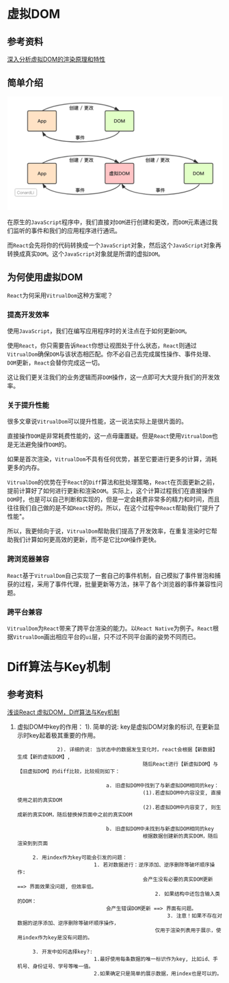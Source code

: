 # 虚拟DOM

## 参考资料

[深入分析虚拟DOM的渲染原理和特性](https://juejin.cn/post/6844903824683958286)

## 简单介绍

![image](pictures/虚拟dom.png)

在原生的`JavaScript`程序中，我们直接对`DOM`进行创建和更改，而`DOM`元素通过我们监听的事件和我们的应用程序进行通讯。

而`React`会先将你的代码转换成一个`JavaScript`对象，然后这个`JavaScript`对象再转换成真实`DOM`。这个`JavaScript`对象就是所谓的虚拟`DOM`。

## 为何使用虚拟DOM

`React`为何采用`VitrualDom`这种方案呢？

### 提高开发效率

使用`JavaScript`，我们在编写应用程序时的关注点在于如何更新`DOM`。

使用`React`，你只需要告诉`React`你想让视图处于什么状态，`React`则通过`VitrualDom`确保`DOM`与该状态相匹配。你不必自己去完成属性操作、事件处理、`DOM`更新，`React`会替你完成这一切。

这让我们更关注我们的业务逻辑而非`DOM`操作，这一点即可大大提升我们的开发效率。

### 关于提升性能

很多文章说`VitrualDom`可以提升性能，这一说法实际上是很片面的。

直接操作`DOM`是非常耗费性能的，这一点毋庸置疑。但是`React`使用`VitrualDom`也是无法避免操作`DOM`的。

如果是首次渲染，`VitrualDom`不具有任何优势，甚至它要进行更多的计算，消耗更多的内存。

`VitrualDom`的优势在于`React`的`Diff`算法和批处理策略，`React`在页面更新之前，提前计算好了如何进行更新和渲染`DOM`。实际上，这个计算过程我们在直接操作`DOM`时，也是可以自己判断和实现的，但是一定会耗费非常多的精力和时间，而且往往我们自己做的是不如`React`好的。所以，在这个过程中`React`帮助我们"提升了性能"。

所以，我更倾向于说，`VitrualDom`帮助我们提高了开发效率，在重复渲染时它帮助我们计算如何更高效的更新，而不是它比`DOM`操作更快。

### 跨浏览器兼容

`React`基于`VitrualDom`自己实现了一套自己的事件机制，自己模拟了事件冒泡和捕获的过程，采用了事件代理，批量更新等方法，抹平了各个浏览器的事件兼容性问题。

### 跨平台兼容

`VitrualDom`为`React`带来了跨平台渲染的能力。以`React Native`为例子。`React`根据`VitrualDom`画出相应平台的`ui`层，只不过不同平台画的姿势不同而已。

# Diff算法与Key机制

## 参考资料

[浅谈React 虚拟DOM，Diff算法与Key机制](https://juejin.cn/post/6967626390380216334#heading-1)

1. 虚拟DOM中key的作用：
                    1). 简单的说: key是虚拟DOM对象的标识, 在更新显示时key起着极其重要的作用。

                ​    2). 详细的说: 当状态中的数据发生变化时，react会根据【新数据】生成【新的虚拟DOM】, 
                ​                                随后React进行【新虚拟DOM】与【旧虚拟DOM】的diff比较，比较规则如下：

                ​                    a. 旧虚拟DOM中找到了与新虚拟DOM相同的key：
                ​                                (1).若虚拟DOM中内容没变, 直接使用之前的真实DOM
                ​                                (2).若虚拟DOM中内容变了, 则生成新的真实DOM，随后替换掉页面中之前的真实DOM

                ​                    b. 旧虚拟DOM中未找到与新虚拟DOM相同的key
                ​                                根据数据创建新的真实DOM，随后渲染到到页面   
                
            2. 用index作为key可能会引发的问题：
                                1. 若对数据进行：逆序添加、逆序删除等破坏顺序操作:
                                                会产生没有必要的真实DOM更新 ==> 界面效果没问题, 但效率低。
                                                    2. 如果结构中还包含输入类的DOM：
                                    会产生错误DOM更新 ==> 界面有问题。
                                                        3. 注意！如果不存在对数据的逆序添加、逆序删除等破坏顺序操作，
                                                    仅用于渲染列表用于展示，使用index作为key是没有问题的。
                            
            3. 开发中如何选择key?:
                                1.最好使用每条数据的唯一标识作为key, 比如id、手机号、身份证号、学号等唯一值。
                                2.如果确定只是简单的展示数据，用index也是可以的。